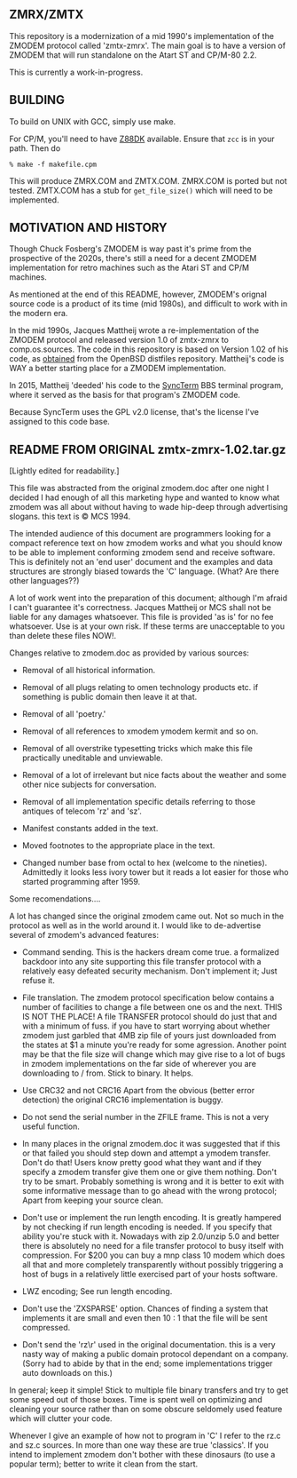 ## ZMRX/ZMTX

This repository is a modernization of a mid 1990's 
implementation of the ZMODEM protocol called 'zmtx-zmrx'. 
The main goal is to have a version of ZMODEM that will
run standalone on the Atart ST and CP/M-80 2.2.

This is currently a work-in-progress.

## BUILDING

To build on UNIX with GCC, simply use make.

For CP/M, you'll need to have [Z88DK](https://z88dk.org/site) available.
Ensure that `zcc` is in your path. Then do

    % make -f makefile.cpm

This will produce ZMRX.COM and ZMTX.COM. ZMRX.COM is ported
but not tested. ZMTX.COM has a stub for `get_file_size()` which
will need to be implemented.

## MOTIVATION AND HISTORY

Though Chuck Fosberg's ZMODEM is way past it's prime from the
prospective of the 2020s, there's still a need for a decent
ZMODEM implementation for retro machines such as the Atari ST
and CP/M machines.

As mentioned at the end of this README, however, ZMODEM's
orignal source code is a product of its time (mid 1980s), and
difficult to work with in the modern era.

In the mid 1990s, Jacques Mattheij wrote a re-implementation 
of the ZMODEM protocol and released version 1.0 of zmtx-zmrx 
to comp.os.sources. The code in this repository is based on 
Version 1.02 of his code, as [obtained](https://ftp.openbsd.org/pub/OpenBSD/distfiles/zmtx-zmrx-1.02.tar.gz) from the OpenBSD distfiles 
repository. Mattheij's code is WAY a better starting place for 
a ZMODEM implementation.

In 2015, Mattheij 'deeded' his code to the [SyncTerm](https://syncterm.bbsdev.net)
BBS terminal program, where it served as the basis for that 
program's ZMODEM code.

Because SyncTerm uses the GPL v2.0 license, that's the 
license I've assigned to this code base.

## README FROM ORIGINAL zmtx-zmrx-1.02.tar.gz

[Lightly edited for readability.]

This file was abstracted from the original zmodem.doc after one
night I decided I had enough of all this marketing hype and wanted
to know what zmodem was all about without having to wade hip-deep
through advertising slogans. this text is © MCS 1994.

The intended audience of this document are programmers looking for
a compact reference text on how zmodem works and what you should
know to be able to implement conforming zmodem send and receive
software. This is definitely not an 'end user' document and the
examples and data structures are strongly biased towards the 'C'
language. (What? Are there other languages??)

A lot of work went into the preparation of this document; although
I'm afraid I can't guarantee it's correctness. Jacques Mattheij
or MCS shall not be liable for any damages whatsoever. This file
is provided 'as is' for no fee whatsoever. Use is at your own risk.
If these terms are unacceptable to you than delete these files NOW!.

Changes relative to zmodem.doc as provided by various sources:

  - Removal of all historical information.

  - Removal of all plugs relating to omen technology products etc.
    if something is public domain then leave it at that.

  - Removal of all 'poetry.' 

  - Removal of all references to xmodem ymodem kermit and so on.

  - Removal of all overstrike typesetting tricks which make this
    file practically uneditable and unviewable.

  - Removal of a lot of irrelevant but nice facts about the weather and
    some other nice subjects for conversation.

  - Removal of all implementation specific details referring to those
    antiques of telecom 'rz' and 'sz'.

  - Manifest constants added in the text.

  - Moved footnotes to the appropriate place in the text.

  - Changed number base from octal to hex (welcome to the nineties).
    Admittedly it looks less ivory tower but it reads a lot easier
    for those who started programming after 1959.

Some recomendations....

A lot has changed since the original zmodem came out. Not so much in the 
protocol as well as in the world around it. I would like to de-advertise 
several of zmodem's advanced features:

  - Command sending.
    This is the hackers dream come true. a formalized backdoor into any
    site supporting this file transfer protocol with a relatively easy
    defeated security mechanism. Don't implement it; Just refuse it.

  - File translation.
    The zmodem protocol specification below contains a number of facilities
    to change a file between one os and the next. THIS IS NOT THE PLACE!
    A file TRANSFER protocol should do just that and with a minimum of fuss.
    if you have to start worrying about whether zmodem just garbled that 4MB
    zip file of yours just downloaded from the states at $1 a minute you're 
    ready for some agression. Another point may be that the file size will
    change which may give rise to a lot of bugs in zmodem implementations on
    the far side of wherever you are downloading to / from. Stick to
    binary. It helps.

  - Use CRC32 and not CRC16
    Apart from the obvious (better error detection) the original CRC16 
    implementation is buggy.

  - Do not send the serial number in the ZFILE frame. This is not a 
    very useful function.

  - In many places in the orignal zmodem.doc it was suggested that if
    this or that failed you should step down and attempt a ymodem 
    transfer. Don't do that! Users know pretty good what they want
    and if they specify a zmodem transfer give them one or give them
    nothing. Don't try to be smart. Probably something is wrong and it
    is better to exit with some informative message than to go ahead
    with the wrong protocol; Apart from keeping your source clean.

  - Don't use or implement the run length encoding. It is greatly 
    hampered by not checking if run length encoding is needed. If
    you specify that ability you're stuck with it. Nowadays with
    zip 2.0/unzip 5.0 and better there is absolutely no need for a file 
    transfer protocol to busy itself with compression. For $200
    you can buy a mnp class 10 modem which does all that and more
    completely transparently without possibly triggering a host of
    bugs in a relatively little exercised part of your hosts software.

  - LWZ encoding; See run length encoding.

  - Don't use the 'ZXSPARSE' option. Chances of finding a system that
    implements it are small and even then 10 : 1 that the file will
    be sent compressed.

  - Don't send the 'rz\r' used in the original documentation.
    this is a very nasty way of making a public domain protocol
    dependant on a company. (Sorry had to abide by that in the end;
    some implementations trigger auto downloads on this.)

In general; keep it simple! Stick to multiple file binary transfers and
try to get some speed out of those boxes. Time is spent well on optimizing
and cleaning your source rather than on some obscure seldomely used 
feature which will clutter your code. 

Whenever I give an example of how not to program in 'C' I refer to the
rz.c and sz.c sources. In more than one way these are true 'classics'.
If you intend to implement zmodem don't bother with these dinosaurs
(to use a popular term); better to write it clean from the start.
